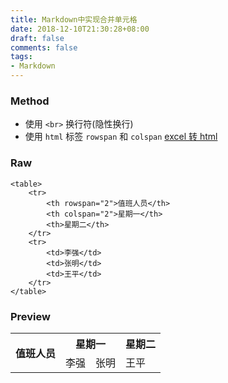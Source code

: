 ```yaml
---
title: Markdown中实现合并单元格
date: 2018-12-10T21:30:28+08:00
draft: false
comments: false
tags: 
- Markdown
---
```


### Method
- 使用 `<br>` 换行符(隐性换行)
- 使用 `html` 标签 `rowspan` 和 `colspan` [excel 转 html](http://pressbin.com/tools/excel_to_html_table/index.html)

### Raw
```
<table>
    <tr>
        <th rowspan="2">值班人员</th>
        <th colspan="2">星期一</th>
        <th>星期二</th>
    </tr>
    <tr>
        <td>李强</td>
        <td>张明</td>
        <td>王平</td>
    </tr>
</table>
```

### Preview
<table>
    <tr>
        <th rowspan="2">值班人员</th>
        <th colspan="2">星期一</th>
        <th>星期二</th>
    </tr>
    <tr>
        <td>李强</td>
        <td>张明</td>
        <td>王平</td>
    </tr>
</table>

